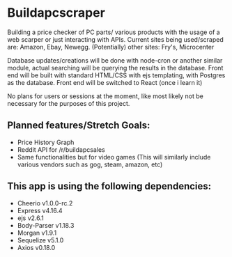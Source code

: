 # Buildapcscraper
Building a price checker of PC parts/ various products with the usage of a web scarper or just interacting with APIs.
Current sites being used/scraped are: Amazon, Ebay, Newegg. (Potentially) other sites: Fry's, Microcenter

Database updates/creations will be done with node-cron or another similar module, actual searching will be querying the results in the database. Front end will be built with standard HTML/CSS with ejs templating, with Postgres as the database. Front end will be switched to React (once i learn it)

No plans for users or sessions at the moment, like most likely not be necessary for the purposes of this project.

## Planned features/Stretch Goals:
* Price History Graph 
* Reddit API for /r/buildapcsales
* Same functionalities but for video games (This will similarly include various vendors such as gog, steam, amazon, etc)

## This app is using the following dependencies:
* Cheerio v1.0.0-rc.2
* Express v4.16.4
* ejs v2.6.1
* Body-Parser v1.18.3
* Morgan v1.9.1
* Sequelize v5.1.0
* Axios v0.18.0
	
